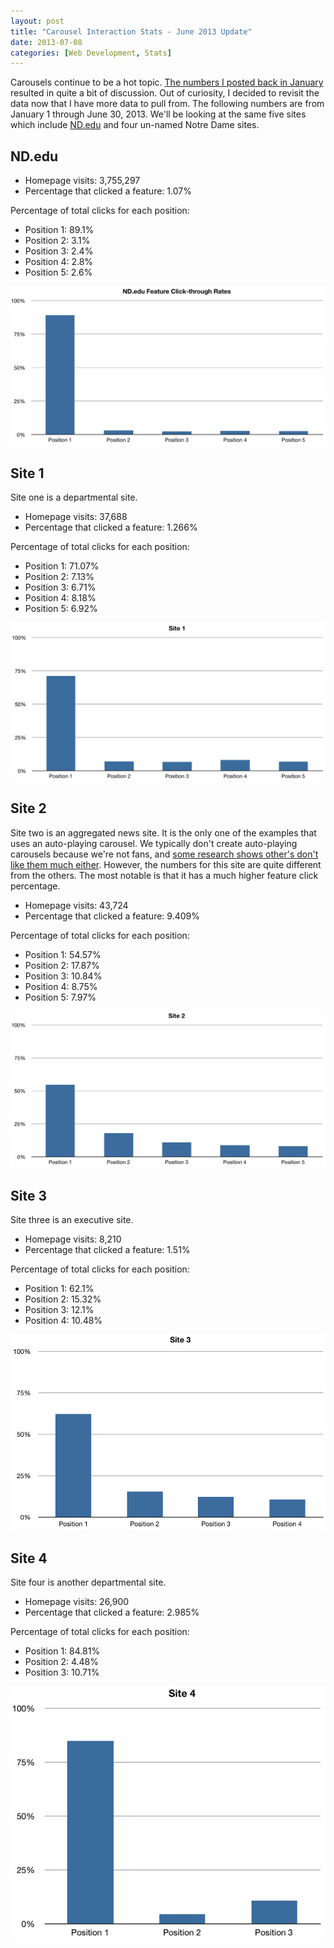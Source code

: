 ```yaml
---
layout: post
title: "Carousel Interaction Stats - June 2013 Update"
date: 2013-07-08
categories: [Web Development, Stats]
---
```

Carousels continue to be a hot topic. [The numbers I posted back in January](/2013/01/carousel-stats/) resulted in quite a bit of discussion. Out of curiosity, I decided to revisit the data now that I have more data to pull from. The following numbers are from January 1 through June 30, 2013. We'll be looking at the same five sites which include [ND.edu](http://www.nd.edu/) and four un-named Notre Dame sites.
<!--more-->

## ND.edu

- Homepage visits: 3,755,297
- Percentage that clicked a feature: 1.07%

Percentage of total clicks for each position:

- Position 1: 89.1%
- Position 2: 3.1%
- Position 3: 2.4%
- Position 4: 2.8%
- Position 5: 2.6%

<img src="/images/2013/carousel2-nddotedu.png" alt="ND.edu Click-through rates" title="ND.edu Click-through rates">

## Site 1

Site one is a departmental site.

- Homepage visits: 37,688
- Percentage that clicked a feature: 1.266%

Percentage of total clicks for each position:

- Position 1: 71.07%
- Position 2: 7.13%
- Position 3: 6.71%
- Position 4: 8.18%
- Position 5: 6.92%

<img src="/images/2013/carousel2-site1.png" alt="Site 1 Click-through rates" title="Site 1 Click-through rates">

## Site 2

Site two is an aggregated news site. It is the only one of the examples that uses an auto-playing carousel. We typically don't create auto-playing carousels because we're not fans, and [some research shows other's don't like them much either](http://www.nngroup.com/articles/auto-forwarding/). However, the numbers for this site are quite different from the others. The most notable is that it has a much higher feature click percentage.

- Homepage visits: 43,724
- Percentage that clicked a feature: 9.409%

Percentage of total clicks for each position:

- Position 1: 54.57%
- Position 2: 17.87%
- Position 3: 10.84%
- Position 4: 8.75%
- Position 5: 7.97%

<img src="/images/2013/carousel2-site2.png" alt="Site 2 Click-through rates" title="Site 2 Click-through rates">

## Site 3

Site three is an executive site.

- Homepage visits: 8,210
- Percentage that clicked a feature: 1.51%

Percentage of total clicks for each position:

- Position 1: 62.1%
- Position 2: 15.32%
- Position 3: 12.1%
- Position 4: 10.48%

<img src="/images/2013/carousel2-site3.png" alt="Site 3 Click-through rates" title="Site 3 Click-through rates">

## Site 4

Site four is another departmental site.

- Homepage visits: 26,900
- Percentage that clicked a feature: 2.985%

Percentage of total clicks for each position:

- Position 1: 84.81%
- Position 2: 4.48%
- Position 3: 10.71%

<img src="/images/2013/carousel2-site4.png" alt="Site 4 Click-through rates" title="Site 4 Click-through rates">